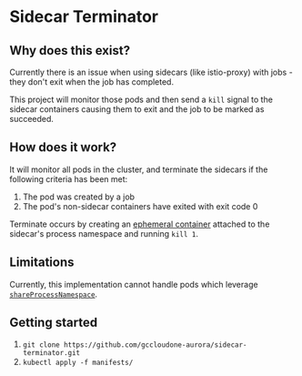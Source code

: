 # Sidecar Terminator

## Why does this exist?

Currently there is an issue when using sidecars (like istio-proxy)
with jobs - they don't exit when the job has completed.

This project will monitor those pods and then send a `kill` signal to the
sidecar containers causing them to exit and the job to be marked
as succeeded.

## How does it work?

It will monitor all pods in the cluster, and terminate the sidecars
if the following criteria has been met:

1. The pod was created by a job
2. The pod's non-sidecar containers have exited with exit code 0

Terminate occurs by creating an [ephemeral container](https://kubernetes.io/docs/concepts/workloads/pods/ephemeral-containers/)
attached to the sidecar's process namespace and running `kill 1`.

## Limitations

Currently, this implementation cannot handle
pods which leverage [`shareProcessNamespace`](https://kubernetes.io/docs/tasks/configure-pod-container/share-process-namespace/).

## Getting started

1. `git clone https://github.com/gccloudone-aurora/sidecar-terminator.git`
2. `kubectl apply -f manifests/`
